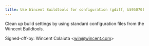 ```yaml
---
title: Use Wincent Buildtools for configuration (gdiff, b595070)
---
```


Clean up build settings by using standard configuration files from the Wincent Buildtools.

Signed-off-by: Wincent Colaiuta &lt;win@wincent.com&gt;
